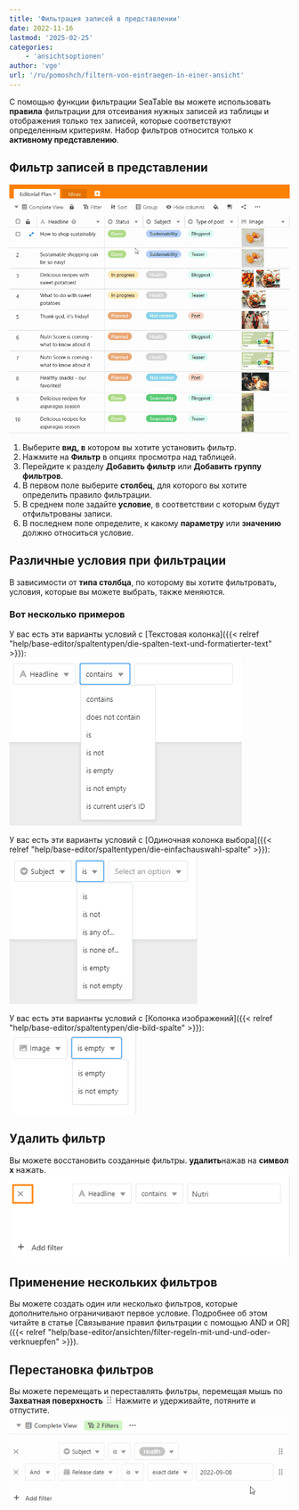 ```yaml
---
title: 'Фильтрация записей в представлении'
date: 2022-11-16
lastmod: '2025-02-25'
categories:
    - 'ansichtsoptionen'
author: 'vge'
url: '/ru/pomoshch/filtern-von-eintraegen-in-einer-ansicht'
---
```


С помощью функции фильтрации SeaTable вы можете использовать **правила** фильтрации для отсеивания нужных записей из таблицы и отображения только тех записей, которые соответствуют определенным критериям. Набор фильтров относится только к **активному представлению**.

## Фильтр записей в представлении

![Фильтр записей](images/Filtern-von-Eintraegen-1.gif)

1. Выберите **вид, в** котором вы хотите установить фильтр.
2. Нажмите на **Фильтр** в опциях просмотра над таблицей.
3. Перейдите к разделу **Добавить фильтр** или **Добавить группу фильтров**.
4. В первом поле выберите **столбец**, для которого вы хотите определить правило фильтрации.
5. В среднем поле задайте **условие**, в соответствии с которым будут отфильтрованы записи.
6. В последнем поле определите, к какому **параметру** или **значению** должно относиться условие.

## Различные условия при фильтрации

В зависимости от **типа столбца**, по которому вы хотите фильтровать, условия, которые вы можете выбрать, также меняются.

### Вот несколько примеров

У вас есть эти варианты условий с [Текстовая колонка]({{< relref "help/base-editor/spaltentypen/die-spalten-text-und-formatierter-text" >}}):  
![Фильтр текстового столбца](images/filtern-von-eintraegen-5.png)

У вас есть эти варианты условий с [Одиночная колонка выбора]({{< relref "help/base-editor/spaltentypen/die-einfachauswahl-spalte" >}}):  
![Фильтр колонки с одним отбором](images/filtern-von-eintraegen-6.png)

У вас есть эти варианты условий с [Колонка изображений]({{< relref "help/base-editor/spaltentypen/die-bild-spalte" >}}):  
![Колонка изображений фильтра](images/filtern-von-eintraegen-7.png)

## Удалить фильтр

Вы можете восстановить созданные фильтры. **удалить**нажав на **символ х** нажать.  
![Удаление фильтра из представления](images/filtern-von-eintraegen.png)

## Применение нескольких фильтров

Вы можете создать один или несколько фильтров, которые дополнительно ограничивают первое условие. Подробнее об этом читайте в статье [Связывание правил фильтрации с помощью AND и OR]({{< relref "help/base-editor/ansichten/filter-regeln-mit-und-und-oder-verknuepfen" >}}).

## Перестановка фильтров

Вы можете перемещать и переставлять фильтры, перемещая мышь по **Захватная поверхность** ![Иконка для перемещения элементов](images/move-icon.png) Нажмите и удерживайте, потяните и отпустите.  
![Фильтр Сортировка записей](images/Filtern-von-Eintraegen-2.gif)
